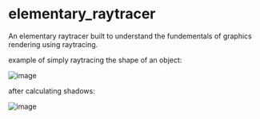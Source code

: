 # elementary_raytracer
An elementary raytracer built to understand the fundementals of graphics rendering using raytracing. 

example of simply raytracing the shape of an object:

![image](https://github.com/SahilDinanath/elementary_raytracer/assets/46680594/724a2ecd-dae2-482e-a225-67ff4df1adc5)

after calculating shadows:

![image](https://github.com/SahilDinanath/elementary_raytracer/assets/46680594/6fff1504-2ccd-4533-9895-3a934d5ffdee)
